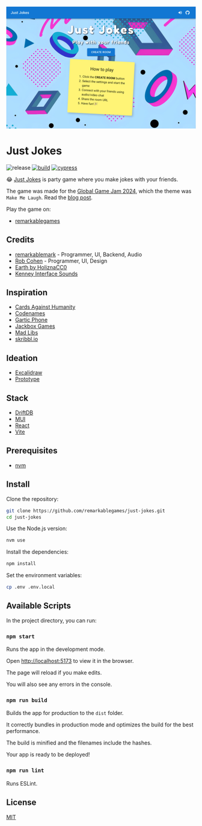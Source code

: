 <p align="center">
  <img src="https://raw.githubusercontent.com/remarkablegames/just-jokes/master/public/screenshots/home.png" alt="Just Jokes">
</p>

# Just Jokes

![release](https://img.shields.io/github/v/release/remarkablegames/just-jokes)
[![build](https://github.com/remarkablegames/just-jokes/actions/workflows/build.yml/badge.svg)](https://github.com/remarkablegames/just-jokes/actions/workflows/build.yml)
[![cypress](https://github.com/remarkablegames/just-jokes/actions/workflows/cypress.yml/badge.svg)](https://github.com/remarkablegames/just-jokes/actions/workflows/cypress.yml)

😂 [Just Jokes](https://remarkablegames.org/just-jokes/) is party game where you make jokes with your friends.

The game was made for the [Global Game Jam 2024](https://globalgamejam.org/games/2024/just-jokes-1), which the theme was `Make Me Laugh`. Read the [blog post](https://remarkablegames.org/posts/just-jokes/).

Play the game on:

- [remarkablegames](https://remarkablegames.org/just-jokes/)

## Credits

- [remarkablemark](https://github.com/remarkablemark) - Programmer, UI, Backend, Audio
- [Rob Cohen](https://github.com/rmacohen) - Programmer, UI, Design
- [Earth by HoliznaCC0](https://freemusicarchive.org/music/holiznacc0/interstellar-pop-songs/earth/)
- [Kenney Interface Sounds](https://www.kenney.nl/assets/interface-sounds)

## Inspiration

- [Cards Against Humanity](https://www.cardsagainsthumanity.com/)
- [Codenames](https://codenames.game/)
- [Gartic Phone](https://garticphone.com/)
- [Jackbox Games](https://www.jackboxgames.com/)
- [Mad Libs](https://www.madlibs.com/)
- [skribbl.io](https://skribbl.io/)

## Ideation

- [Excalidraw](https://excalidraw.com/#json=Kt2uiTnHd7tUlQfiEpjkH,1HjUTR67lPOCu098Lm_uMg)
- [Prototype](https://replit.com/@remarkablemark/joke-simulator)

## Stack

- [DriftDB](https://driftdb.com/)
- [MUI](https://mui.com/)
- [React](https://react.dev/)
- [Vite](https://vitejs.dev/)

## Prerequisites

- [nvm](https://github.com/nvm-sh/nvm#readme)

## Install

Clone the repository:

```sh
git clone https://github.com/remarkablegames/just-jokes.git
cd just-jokes
```

Use the Node.js version:

```sh
nvm use
```

Install the dependencies:

```sh
npm install
```

Set the environment variables:

```sh
cp .env .env.local
```

## Available Scripts

In the project directory, you can run:

### `npm start`

Runs the app in the development mode.

Open [http://localhost:5173](http://localhost:5173) to view it in the browser.

The page will reload if you make edits.

You will also see any errors in the console.

### `npm run build`

Builds the app for production to the `dist` folder.

It correctly bundles in production mode and optimizes the build for the best performance.

The build is minified and the filenames include the hashes.

Your app is ready to be deployed!

### `npm run lint`

Runs ESLint.

## License

[MIT](LICENSE)
